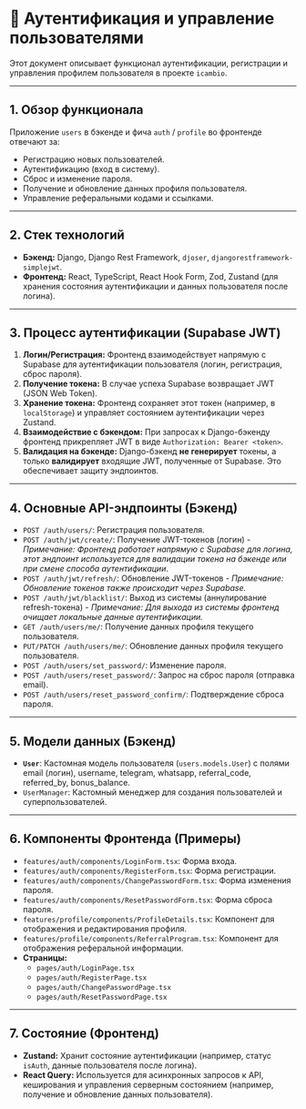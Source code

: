 # 🔐 Аутентификация и управление пользователями

Этот документ описывает функционал аутентификации, регистрации и управления профилем пользователя в проекте `icambio`.

---

## 1. Обзор функционала

Приложение `users` в бэкенде и фича `auth` / `profile` во фронтенде отвечают за:

-   Регистрацию новых пользователей.
-   Аутентификацию (вход в систему).
-   Сброс и изменение пароля.
-   Получение и обновление данных профиля пользователя.
-   Управление реферальными кодами и ссылками.

---

## 2. Стек технологий

-   **Бэкенд:** Django, Django Rest Framework, `djoser`, `djangorestframework-simplejwt`.
-   **Фронтенд:** React, TypeScript, React Hook Form, Zod, Zustand (для хранения состояния аутентификации и данных пользователя после логина).

---

## 3. Процесс аутентификации (Supabase JWT)

1.  **Логин/Регистрация:** Фронтенд взаимодействует напрямую с Supabase для аутентификации пользователя (логин, регистрация, сброс пароля).
2.  **Получение токена:** В случае успеха Supabase возвращает JWT (JSON Web Token).
3.  **Хранение токена:** Фронтенд сохраняет этот токен (например, в `localStorage`) и управляет состоянием аутентификации через Zustand.
4.  **Взаимодействие с бэкендом:** При запросах к Django-бэкенду фронтенд прикрепляет JWT в виде `Authorization: Bearer <token>`.
5.  **Валидация на бэкенде:** Django-бэкенд **не генерирует** токены, а только **валидирует** входящие JWT, полученные от Supabase. Это обеспечивает защиту эндпоинтов.

---

## 4. Основные API-эндпоинты (Бэкенд)

-   `POST /auth/users/`: Регистрация пользователя.
-   `POST /auth/jwt/create/`: Получение JWT-токенов (логин) - *Примечание: Фронтенд работает напрямую с Supabase для логина, этот эндпоинт используется для валидации токена на бэкенде или при смене способа аутентификации*.
-   `POST /auth/jwt/refresh/`: Обновление JWT-токенов - *Примечание: Обновление токенов также происходит через Supabase.*
-   `POST /auth/jwt/blacklist/`: Выход из системы (аннулирование refresh-токена) - *Примечание: Для выхода из системы фронтенд очищает локальные данные аутентификации.*
-   `GET /auth/users/me/`: Получение данных профиля текущего пользователя.
-   `PUT/PATCH /auth/users/me/`: Обновление данных профиля текущего пользователя.
-   `POST /auth/users/set_password/`: Изменение пароля.
-   `POST /auth/users/reset_password/`: Запрос на сброс пароля (отправка email).
-   `POST /auth/users/reset_password_confirm/`: Подтверждение сброса пароля.

---

## 5. Модели данных (Бэкенд)

-   **`User`**: Кастомная модель пользователя (`users.models.User`) с полями email (логин), username, telegram, whatsapp, referral_code, referred_by, bonus_balance.
-   `UserManager`: Кастомный менеджер для создания пользователей и суперпользователей.

---

## 6. Компоненты Фронтенда (Примеры)

-   `features/auth/components/LoginForm.tsx`: Форма входа.
-   `features/auth/components/RegisterForm.tsx`: Форма регистрации.
-   `features/auth/components/ChangePasswordForm.tsx`: Форма изменения пароля.
-   `features/auth/components/ResetPasswordForm.tsx`: Форма сброса пароля.
-   `features/profile/components/ProfileDetails.tsx`: Компонент для отображения и редактирования профиля.
-   `features/profile/components/ReferralProgram.tsx`: Компонент для отображения реферальной информации.
-   **Страницы:**
    -   `pages/auth/LoginPage.tsx`
    -   `pages/auth/RegisterPage.tsx`
    -   `pages/auth/ChangePasswordPage.tsx`
    -   `pages/auth/ResetPasswordPage.tsx`

---

## 7. Состояние (Фронтенд)

-   **Zustand:** Хранит состояние аутентификации (например, статус `isAuth`, данные пользователя после логина).
-   **React Query:** Используется для асинхронных запросов к API, кеширования и управления серверным состоянием (например, получение и обновление данных пользователя). 